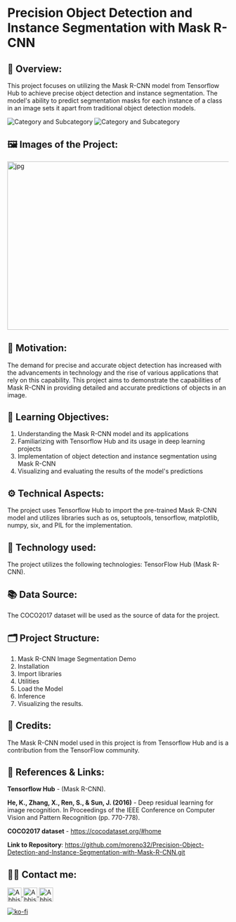 # Precision Object Detection and Instance Segmentation with Mask R-CNN

## 🔄 Overview:
This project focuses on utilizing the Mask R-CNN model from Tensorflow Hub to achieve precise object detection and instance segmentation. The model's ability to predict segmentation masks for each instance of a class in an image sets it apart from traditional object detection models.

![Category and Subcategory](https://img.shields.io/badge/CV%20Computer%20Vision-Object%20Detection-blue)
![Category and Subcategory](https://img.shields.io/badge/Neuronal%20Networks-FCN%20Fully%20Convolutional%20Network-yellow)

## 🖼️ Images of the Project:
<img align="center" alt="jpg" src="https://raw.githubusercontent.com/moreno32/Precision-Object-Detection-and-Instance-Segmentation-with-Mask-R-CNN/master/reports/figures/Precision%20Object%20Detection%20and%20Instance%20Segmentation%20with%20Mask%20R-CNN.png" width="600" height="383" /><br>

## 🎊 Motivation:
The demand for precise and accurate object detection has increased with the advancements in technology and the rise of various applications that rely on this capability. This project aims to demonstrate the capabilities of Mask R-CNN in providing detailed and accurate predictions of objects in an image.

## 🏁 Learning Objectives:
1)	Understanding the Mask R-CNN model and its applications
2)	Familiarizing with Tensorflow Hub and its usage in deep learning projects
3)	Implementation of object detection and instance segmentation using Mask R-CNN
4)	Visualizing and evaluating the results of the model's predictions

## ⚙️ Technical Aspects:
The project uses Tensorflow Hub to import the pre-trained Mask R-CNN model and utilizes libraries such as os, setuptools, tensorflow, matplotlib, numpy, six, and PIL for the implementation.

## 🧰 Technology used:
The project utilizes the following technologies: TensorFlow Hub (Mask R-CNN).

## 📚 Data Source:
The COCO2017 dataset will be used as the source of data for the project.

## 🗂️ Project Structure:
1)	Mask R-CNN Image Segmentation Demo
2)	Installation
3)	Import libraries
4)	Utilities
5)	Load the Model
6)	Inference
7)	Visualizing the results.

## 👥 Credits:
The Mask R-CNN model used in this project is from Tensorflow Hub and is a contribution from the TensorFlow community.

## 🔗 References & Links:
**Tensorflow Hub** - (Mask R-CNN).

**He, K., Zhang, X., Ren, S., & Sun, J. (2016)** - Deep residual learning for image recognition. In Proceedings of the IEEE Conference on Computer Vision and Pattern Recognition (pp. 770-778).

**COCO2017 dataset** - https://cocodataset.org/#home

**Link to Repository**: https://github.com/moreno32/Precision-Object-Detection-and-Instance-Segmentation-with-Mask-R-CNN.git

## 🙋‍♂️ Contact me:
<a href= mailto:danielmoreno3291@gmail.com> <img align="center" alt="Abhishek's LinkedIN" width="32px" src="https://cdn4.iconfinder.com/data/icons/social-media-logos-6/512/112-gmail_email_mail-512.png" >
<a href="https://www.linkedin.com/in/dmoreno-ai/"> <img align="center" alt="Abhishek's LinkedIN" width="32px" src="https://cdn-icons-png.flaticon.com/512/174/174857.png">
<a href="https://www.youtube.com/@dmoreno-ai"> <img align="center" alt="Abhishek's LinkedIN" width="32px" src="https://upload.wikimedia.org/wikipedia/commons/thumb/4/4f/YouTube_social_white_squircle.svg/2048px-YouTube_social_white_squircle.svg.png" /><br>

[![ko-fi](https://ko-fi.com/img/githubbutton_sm.svg)](https://ko-fi.com/dmoreno_ai)
